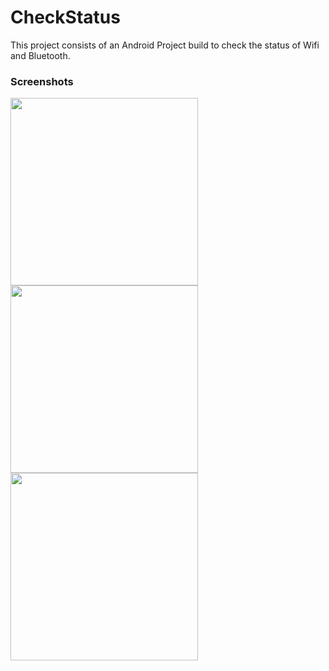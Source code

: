 # CheckStatus
This project consists of an Android Project build to check the status of Wifi and Bluetooth.


### Screenshots
<a href="https://user-images.githubusercontent.com/24537737/108223149-827d1780-715f-11eb-8f5e-9c426d6597be.png"><img src="https://user-images.githubusercontent.com/24537737/108223149-827d1780-715f-11eb-8f5e-9c426d6597be.png" width="300px"/></a>
<a href="https://user-images.githubusercontent.com/24537737/108223679-0f27d580-7160-11eb-8f1f-ee9895c75fa2.png"><img src="https://user-images.githubusercontent.com/24537737/108223679-0f27d580-7160-11eb-8f1f-ee9895c75fa2.png" width="300px"/></a>
<a href="https://user-images.githubusercontent.com/24537737/108223798-3088c180-7160-11eb-82e9-e03cebf5463a.png"><img src="https://user-images.githubusercontent.com/24537737/108223798-3088c180-7160-11eb-82e9-e03cebf5463a.png" width="300px"/></a>
